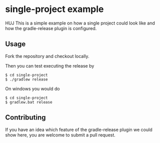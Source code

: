 # single-project example

HUJ
This is a simple example on how a single project could look like and how the gradle-release plugin is configured.

## Usage

Fork the repository and checkout locally.

Then you can test executing the release by

```
$ cd single-project
$ ./gradlew release
```

On windows you would do

```
$ cd single-project
$ gradlew.bat release
```

## Contributing

If you have an idea which feature of the gradle-release plugin we could show here,
you are welcome to submit a pull request.